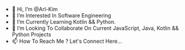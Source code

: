 - 👋 Hi, I’m @Arl-Kim
- 👀 I’m Interested In Software Engineering
- 🌱 I’m Currently Learning Kotlin && Python. 
- 💞️ I’m Looking To Collaborate On Current JavaScript, Java, Kotlin && Python Projects
- 📫 How To Reach Me ? Let's Connect Here...

<!---
Arl-Kim/Arl-Kim is a ✨ special ✨ repository because its `README.md` (this file) appears on your GitHub profile.
You can click the Preview link to take a look at your changes.
--->
